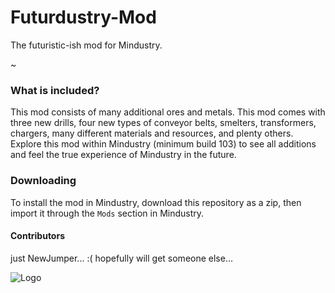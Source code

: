 # Futurdustry-Mod
The futuristic-ish mod for Mindustry.

~

### What is included?
  This mod consists of many additional ores and metals. This mod comes with three new drills, four new types of conveyor belts, smelters, transformers, chargers, many different materials and resources, and plenty others. Explore this mod within Mindustry (minimum build 103) to see all additions and feel the true experience of Mindustry in the future.


### Downloading
  To install the mod in Mindustry, download this repository as a zip, then import it through the `Mods` section in Mindustry.


#### Contributors
just NewJumper... :(
hopefully will get someone else...



![Logo](content/sprites/ui/logo.png)
